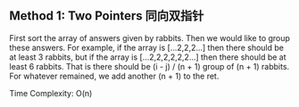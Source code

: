 ## Method 1: Two Pointers 同向双指针

First sort the array of answers given by rabbits. Then we would like to group these answers. For example, if the array is [...2,2,2...] then there should be at least 3 rabbits, but if the array is [...2,2,2,2,2,2...] then there should be at least 6 rabbits. That is there should be (i - j) / (n + 1) group of (n + 1) rabbits. For whatever remained, we add another (n + 1)  to the ret.

Time Complexity: O(n)